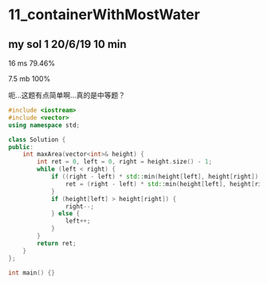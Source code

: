 # 11_containerWithMostWater

## my sol 1     20/6/19     10 min

16 ms   79.46%

7.5 mb  100%

呃...这题有点简单啊...真的是中等题？

``` C++
#include <iostream>
#include <vector>
using namespace std;

class Solution {
public:
    int maxArea(vector<int>& height) {
        int ret = 0, left = 0, right = height.size() - 1;
        while (left < right) {
            if ((right - left) * std::min(height[left], height[right]) > ret) {
                ret = (right - left) * std::min(height[left], height[right]);
            }
            if (height[left] > height[right]) {
                right--;
            } else {
                left++;
            }
        }
        return ret;
    }
};

int main() {}
```